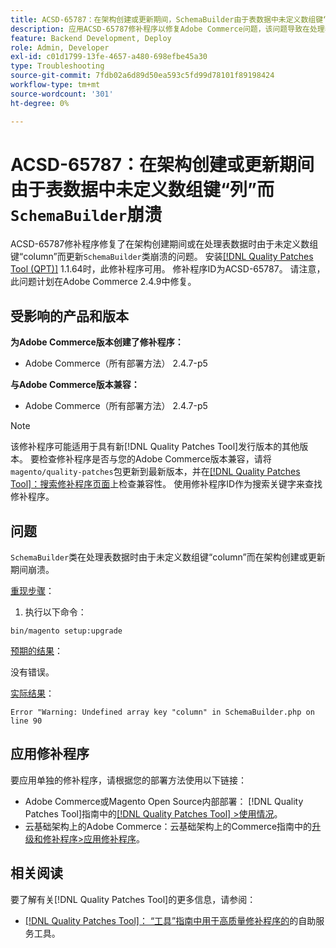 ```yaml
---
title: ACSD-65787：在架构创建或更新期间，SchemaBuilder由于表数据中未定义数组键“列”而崩溃
description: 应用ACSD-65787修补程序以修复Adobe Commerce问题，该问题导致在处理表数据时SchemaBuilder类在架构创建或更新期间崩溃，或者由于未定义数组键“列”而崩溃。
feature: Backend Development, Deploy
role: Admin, Developer
exl-id: c01d1799-13fe-4657-a480-698efbe45a30
type: Troubleshooting
source-git-commit: 7fdb02a6d89d50ea593c5fd99d78101f89198424
workflow-type: tm+mt
source-wordcount: '301'
ht-degree: 0%

---
```


# ACSD-65787：在架构创建或更新期间由于表数据中未定义数组键“列”而`SchemaBuilder`崩溃

ACSD-65787修补程序修复了在架构创建期间或在处理表数据时由于未定义数组键“column”而更新`SchemaBuilder`类崩溃的问题。 安装[[!DNL Quality Patches Tool (QPT)]](/help/tools/quality-patches-tool/quality-patches-tool-to-self-serve-quality-patches.md) 1.1.64时，此修补程序可用。 修补程序ID为ACSD-65787。 请注意，此问题计划在Adobe Commerce 2.4.9中修复。

## 受影响的产品和版本

**为Adobe Commerce版本创建了修补程序：**

* Adobe Commerce（所有部署方法） 2.4.7-p5

**与Adobe Commerce版本兼容：**

* Adobe Commerce（所有部署方法） 2.4.7-p5

>[!NOTE]
>
>该修补程序可能适用于具有新[!DNL Quality Patches Tool]发行版本的其他版本。 要检查修补程序是否与您的Adobe Commerce版本兼容，请将`magento/quality-patches`包更新到最新版本，并在[[!DNL Quality Patches Tool]：搜索修补程序页面](https://experienceleague.adobe.com/tools/commerce-quality-patches/index.html)上检查兼容性。 使用修补程序ID作为搜索关键字来查找修补程序。

## 问题

`SchemaBuilder`类在处理表数据时由于未定义数组键“column”而在架构创建或更新期间崩溃。

<u>重现步骤</u>：

1. 执行以下命令：

```
bin/magento setup:upgrade
```

<u>预期的结果</u>：

没有错误。

<u>实际结果</u>：

```
Error "Warning: Undefined array key "column" in SchemaBuilder.php on line 90
```

## 应用修补程序

要应用单独的修补程序，请根据您的部署方法使用以下链接：

* Adobe Commerce或Magento Open Source内部部署： [!DNL Quality Patches Tool]指南中的[[!DNL Quality Patches Tool] >使用情况](/help/tools/quality-patches-tool/usage.md)。
* 云基础架构上的Adobe Commerce：云基础架构上的Commerce指南中的[升级和修补程序>应用修补程序](https://experienceleague.adobe.com/docs/commerce-cloud-service/user-guide/develop/upgrade/apply-patches.html)。

## 相关阅读

要了解有关[!DNL Quality Patches Tool]的更多信息，请参阅：

* [[!DNL Quality Patches Tool]： “工具”指南中用于高质量修补程序的](/help/tools/quality-patches-tool/quality-patches-tool-to-self-serve-quality-patches.md)的自助服务工具。
